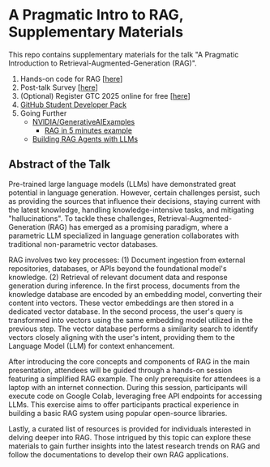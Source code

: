 # A Pragmatic Intro to RAG, Supplementary Materials

This repo contains supplementary materials for the talk "A Pragmatic Introduction to Retrieval-Augmented-Generation (RAG)".

1. Hands-on code for RAG [[here](https://github.com/Squirtle007/Retrieval-Augmented_Generation)]
2. Post-talk Survey [[here](https://forms.gle/bXzykeQtvRrNcDDR9)]
3. (Optional) Register GTC 2025 online for free [[here](https://www.nvidia.com/en-us/gtc/?ncid=GTC-NVMD8BQ6)]
4. [GitHub Student Developer Pack](https://education.github.com/pack)
5. Going Further
   - [NVIDIA/GenerativeAIExamples](https://github.com/NVIDIA/GenerativeAIExamples)
     - [RAG in 5 minutes example](https://github.com/NVIDIA/GenerativeAIExamples/tree/main/community/5_mins_rag_no_gpu)
   - [Building RAG Agents with LLMs](https://learn.nvidia.com/courses/course-detail?course_id=course-v1:DLI+S-FX-15+V1)

## Abstract of the Talk

Pre-trained large language models (LLMs) have demonstrated great potential in language generation. However, certain challenges persist, such as providing the sources that influence their decisions, staying current with the latest knowledge, handling knowledge-intensive tasks, and mitigating "hallucinations". To tackle these challenges, Retrieval-Augmented-Generation (RAG) has emerged as a promising paradigm, where a parametric LLM specialized in language generation collaborates with traditional non-parametric vector databases.

RAG involves two key processes: (1) Document ingestion from external repositories, databases, or APIs beyond the foundational model's knowledge. (2) Retrieval of relevant document data and response generation during inference. In the first process, documents from the knowledge database are encoded by an embedding model, converting their content into vectors. These vector embeddings are then stored in a dedicated vector database. In the second process, the user's query is transformed into vectors using the same embedding model utilized in the previous step. The vector database performs a similarity search to identify vectors closely aligning with the user's intent, providing them to the Language Model (LLM) for context enhancement.

After introducing the core concepts and components of RAG in the main presentation, attendees will be guided through a hands-on session featuring a simplified RAG example. The only prerequisite for attendees is a laptop with an internet connection. During this session, participants will execute code on Google Colab, leveraging free API endpoints for accessing LLMs. This exercise aims to offer participants practical experience in building a basic RAG system using popular open-source libraries.

Lastly, a curated list of resources is provided for individuals interested in delving deeper into RAG. Those intrigued by this topic can explore these materials to gain further insights into the latest research trends on RAG and follow the documentations to develop their own RAG applications.
